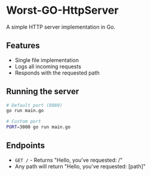 # Worst-GO-HttpServer

A simple HTTP server implementation in Go.

## Features

- Single file implementation
- Logs all incoming requests
- Responds with the requested path

## Running the server

```bash
# Default port (8080)
go run main.go

# Custom port
PORT=3000 go run main.go
```

## Endpoints

- `GET /` - Returns "Hello, you've requested: /"
- Any path will return "Hello, you've requested: [path]" 